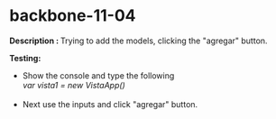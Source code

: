 backbone-11-04
==============
<strong>Description : </strong>
Trying to add the models, clicking the "agregar" button.

<strong>Testing:</strong>
<ul>
<li>Show the console and type the following <br />
<div><em>var vista1 = new VistaApp()</em></div></li>
<br/>

<li>Next use the inputs and click "agregar" button.</li>





